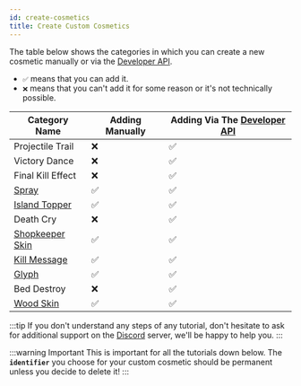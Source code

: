 ```yaml
---
id: create-cosmetics
title: Create Custom Cosmetics
---
```


The table below shows the categories in which you can create a new cosmetic manually or via the [Developer API](../../developer-api/getting-started).

- `✅` means that you can add it.
- `❌` means that you can't add it for some reason or it's not technically possible.

| Category Name | Adding Manually | Adding Via The [Developer API](../../developer-api/getting-started) |
| --- | --- | --- |
| Projectile Trail | ❌ | ✅ |
| Victory Dance | ❌ | ✅ |
| Final Kill Effect | ❌ | ✅ |
| [Spray](spray.md) | ✅ | ✅ |
| [Island Topper](island-topper.md) | ✅ | ✅ |
| Death Cry | ❌ | ✅ |
| [Shopkeeper Skin](shopkeeper-skin.md) | ✅ | ✅ |
| [Kill Message](kill-message.md) | ✅ | ✅ |
| [Glyph](glyph.md) | ✅ | ✅ |
| Bed Destroy | ❌ | ✅ |
| [Wood Skin](wood-skin.md) | ✅ | ✅ |

:::tip
If you don't understand any steps of any tutorial, don't hesitate to ask for additional support on the [Discord](https://mher.club/discord) server, we'll be happy to help you.
:::

:::warning Important
This is important for all the tutorials down below. The **`identifier`** you choose for your custom cosmetic should be permanent unless you decide to delete it!
:::